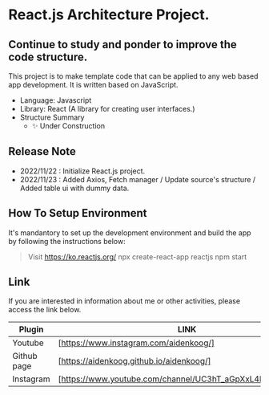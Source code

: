 # React.js Architecture Project.
## Continue to study and ponder to improve the code structure.


This project is to make template code that can be applied to any web based app development.
It is written based on JavaScript.

- Language: Javascript
- Library: React (A library for creating user interfaces.)
- Structure Summary
    - ✨ Under Construction

## Release Note

- 2022/11/22 : Initialize React.js project.
- 2022/11/23 : Added Axios, Fetch manager / Update source's structure / Added table ui with dummy data.


## How To Setup Environment

It's mandantory to set up the development environment and build the app by following the instructions below:

> Visit https://ko.reactjs.org/
> npx create-react-app reactjs
> npm start

## Link

If you are interested in information about me or other activities, please access the link below.

| Plugin | LINK |
| ------ | ------ |
| Youtube | [https://www.instagram.com/aidenkoog/] |
| Github page | [https://aidenkoog.github.io/aidenkoog/] |
| Instagram | [https://www.youtube.com/channel/UC3hT_aGpXxL4Dygz4_tNVQA] |
